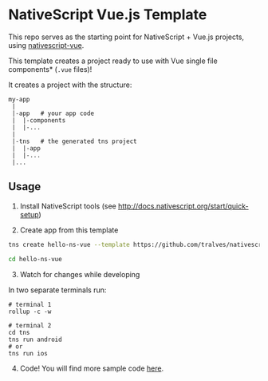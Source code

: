 # NativeScript Vue.js Template

This repo serves as the starting point for NativeScript + Vue.js projects, using [nativescript-vue](https://github.com/rigor789/nativescript-vue).

This template creates a project ready to use with Vue single file components\* (`.vue` files)!

It creates a project with the structure:
```
my-app
 |
 |-app   # your app code
 |  |-components
 |  |-...
 |
 |-tns   # the generated tns project
 |  |-app
 |  |-...
 |...
```

## Usage

1. Install NativeScript tools (see http://docs.nativescript.org/start/quick-setup)

2. Create app from this template
```bash
tns create hello-ns-vue --template https://github.com/tralves/nativescript-vue-rollup-template

cd hello-ns-vue
```

3. Watch for changes while developing

In two separate terminals run:
```
# terminal 1
rollup -c -w

# terminal 2
cd tns
tns run android
# or
tns run ios
```

4. Code!
You will find more sample code [here](https://github.com/tralves/nativescript-vue/tree/master/samples).
